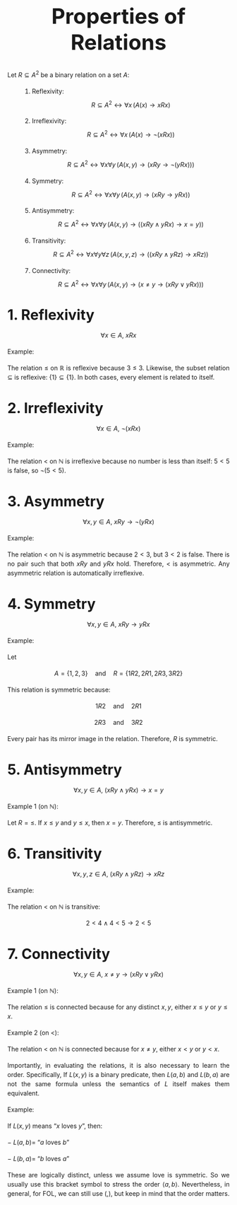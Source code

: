 <h1 style="text-align: center; font-size: 3rem; margin-top: 3rem; margin-bottom: 2rem;">Properties of Relations</h1>
<!-- Remove the h1 rule from the <style> block -->

<style>
  h1 {
    text-align: center;
    font-size: 3rem;
    margin-bottom: 2rem; 
    margin-top: 3rem;
  }

  h2 {
    margin-top: 2.5rem;
    margin-bottom: 1rem;
    font-size: 2rem;
  }

  h3 {
    margin-top: 2rem;
    margin-bottom: 0.8rem;
    font-size: 1.5rem;
  }

  p {
    text-align: justify;
    margin-bottom: 1rem;
    line-height: 1.5;
  }


  ol {
    margin-left: 2rem;
    margin-bottom: 1.5rem;
  }

  ol li {
    margin-bottom: 0.5rem;
  }
  
</style>

Let $R \subseteq A^2$ be a binary relation on a set $A$:

1. Reflexivity: 
$$R \subseteq A^2 \leftrightarrow \forall x \, (A(x) \to xRx)$$

2. Irreflexivity: 
$$R \subseteq A^2 \leftrightarrow \forall x \, (A(x) \to \neg (xRx))$$

3. Asymmetry:
$$R \subseteq A^2 \leftrightarrow \forall x \forall y \, (A(x,y) \to (xRy \to \neg (yRx)))$$

4. Symmetry:
$$R \subseteq A^2 \leftrightarrow \forall x \forall y \, (A(x,y) \to (xRy \to yRx))$$

5. Antisymmetry:
$$R \subseteq A^2 \leftrightarrow \forall x \forall y \, (A(x,y) \to ((xRy \land yRx) \to x = y))$$

6. Transitivity:
$$R \subseteq A^2 \leftrightarrow \forall x \forall y \forall z \, (A(x,y,z) \to ((xRy \land yRz) \to xRz))$$

7. Connectivity:
$$R \subseteq A^2 \leftrightarrow \forall x \forall y \, (A(x,y) \to (x \neq y \to (xRy \lor yRx)))$$

## 1. Reflexivity

$$\forall x \in A, \ xRx$$

Example:

The relation $\leq$ on $\mathbb{R}$ is reflexive because $3 \leq 3$. Likewise, the subset relation $\subseteq$ is reflexive: $\{1\} \subseteq \{1\}$. In both cases, every element is related to itself.

## 2. Irreflexivity

$$\forall x \in A, \ \neg(xRx)$$

Example:

The relation $<$ on $\mathbb{N}$ is irreflexive because no number is less than itself: $5 < 5$ is false, so $\neg(5<5)$.

## 3. Asymmetry

$$\forall x,y \in A,\ xRy \to \neg(yRx)$$

Example:

The relation $<$ on $\mathbb{N}$ is asymmetric because $2 < 3$, but $3 < 2$ is false. There is no pair such that both $xRy$ and $yRx$ hold. Therefore, $<$ is asymmetric. Any asymmetric relation is automatically irreflexive.

## 4. Symmetry

$$\forall x,y \in A, \ xRy \to yRx$$

Example:

Let

$$A = \{1,2,3\} \quad \text{and} \quad R = \{1R2, 2R1, 2R3, 3R2\}$$

This relation is symmetric because:

$$1R2  \quad \text{and} \quad 2R1$$

$$2R3 \quad \text{and} \quad 3R2$$

Every pair has its mirror image in the relation. Therefore, $R$ is symmetric.

## 5. Antisymmetry

$$\forall x,y \in A,\ (xRy \land yRx) \to x = y$$

Example 1 (on $\mathbb{N}$):  

Let $R = \leq$. If $x \leq y$ and $y \leq x$, then $x = y$. Therefore, $\leq$ is antisymmetric.

## 6. Transitivity

$$\forall x,y,z \in A,\ (xRy \land yRz) \to xRz$$

Example:  

The relation $<$ on $\mathbb{N}$ is transitive:  

$$2 < 4 \land 4 < 5 \to 2 < 5$$

## 7. Connectivity

$$\forall x,y \in A,\ x \neq y \to (xRy \lor yRx)$$

Example 1 (on $\mathbb{N}$):  

The relation $\leq$ is connected because for any distinct $x,y$, either $x \leq y$ or $y \leq x$.

Example 2 (on $<$):  

The relation $<$ on $\mathbb{N}$ is connected because for $x \ne y$, either $x < y$ or $y < x$.

Importantly, in evaluating the relations, it is also necessary to learn the order. Specifically, If $L(x,y)$ is a binary predicate, then $L(a,b)$ and $L(b,a)$ are not the same formula unless the semantics of $L$ itself makes them equivalent.

Example:

If $L(x,y)$ means “$x$ loves $y$”, then:

− $L(a,b) =$ “$a$ loves $b$”

− $L(b,a) =$ “$b$ loves $a$”

These are logically distinct, unless we assume love is symmetric. So we usually use this bracket symbol to stress the order $\langle a, b \rangle$. Nevertheless, in general, for FOL, we can still use (,), but keep in mind that the order matters.
